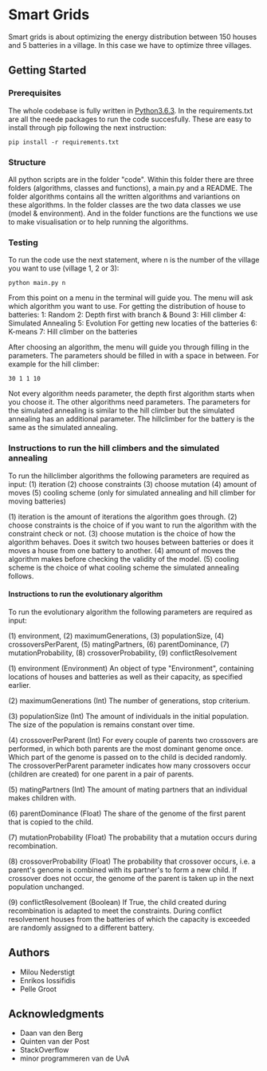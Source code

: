 # Smart Grids

Smart grids is about optimizing the energy distribution between 150 houses and 5 batteries in a village. In this case we have to optimize three villages.

## Getting Started

### Prerequisites

The whole codebase is fully written in [Python3.6.3](https://www.python.org/downloads/). In the requirements.txt are all the neede packages to run the code succesfully. These are easy to install through pip following the next instruction:

```
pip install -r requirements.txt
```

### Structure

All python scripts are in the folder "code". Within this folder there are three folders (algorithms, classes and functions), a main.py and a README.
The folder algorithms contains all the written algorithms and variantions on these algorithms. In the folder classes are the two data classes we use (model & environment). And in the folder functions are the functions we use to make visualisation or to help running the algorithms. 

### Testing

To run the code use the next statement, where n is the number of the village you want to use (village 1, 2 or 3):

```
python main.py n
```

From this point on a menu in the terminal will guide you.
The menu will ask which algorithm you want to use.
    For getting the distribution of house to batteries:
        1: Random
        2: Depth first with branch & Bound 
        3: Hill climber
        4: Simulated Annealing
        5: Evolution
    For getting new locaties of the batteries 
        6: K-means 
        7: Hill climber on the batteries

After choosing an algorithm, the menu will guide you through filling in the parameters. The parameters should be filled in with a space in between. For example for the hill climber:
```
30 1 1 10
```
Not every algorithm needs parameter, the depth first algorithm starts when you choose it.
The other algorithms need parameters. The parameters for the simulated annealing is similar to the hill climber but the simulated annealing has an additional parameter.
The hillclimber for the battery is the same as the simulated annealing.

### Instructions to run the hill climbers and the simulated annealing

To run the hillclimber algorithms the following parameters are required as input:
(1) iteration
(2) choose constraints
(3) choose mutation
(4) amount of moves
(5) cooling scheme (only for simulated annealing and hill climber for moving batteries)

(1) iteration is the amount of iterations the algorithm goes through. 
(2) choose constraints is the choice of if you want to run the algorithm with the constraint check or not.
(3) choose mutation is the choice of how the algorithm behaves. Does it switch two houses between batteries or does it moves a house from one battery to another.
(4) amount of moves the algorithm makes before checking the validity of the model.
(5) cooling scheme is the choice of what cooling scheme the simulated annealing follows.


#### Instructions to run the evolutionary algorithm

To run the evolutionary algorithm the following parameters are required as input: 

(1) environment,
(2) maximumGenerations, 
(3) populationSize, 
(4) crossoversPerParent, 
(5) matingPartners, 
(6) parentDominance, 
(7) mutationProbability, 
(8) crossoverProbability,
(9) conflictResolvement

(1) environment (Environment)
An object of type "Environment", containing locations of houses and batteries as well as their capacity, as specified earlier. 

(2) maximumGenerations (Int)
The number of generations, stop criterium. 

(3) populationSize (Int)
The amount of individuals in the initial population. The size of the population is remains constant over time. 

(4) crossoverPerParent (Int)
For every couple of parents two crossovers are performed, in which both parents are the most dominant genome once. Which part of the genome is passed on to the child is decided randomly.
The crossoverPerParent parameter indicates how many crossovers occur (children are created) for one parent in a pair of parents. 

(5) matingPartners (Int)
The amount of mating partners that an individual makes children with. 

(6) parentDominance (Float)
The share of the genome of the first parent that is copied to the child.

(7) mutationProbability (Float)
The probability that a mutation occurs during recombination. 

(8) crossoverProbability (Float)
The probability that crossover occurs, i.e. a parent's genome is combined with its partner's to form a new child. If crossover does not occur, the genome of the parent is taken up in the next population unchanged. 

(9) conflictResolvement (Boolean)
If True, the child created during recombination is adapted to meet the constraints. During conflict resolvement houses from the batteries of which the capacity is exceeded are randomly assigned to a different battery. 

## Authors

* Milou Nederstigt
* Enrikos Iossifidis
* Pelle Groot

## Acknowledgments

* Daan van den Berg
* Quinten van der Post
* StackOverflow
* minor programmeren van de UvA
